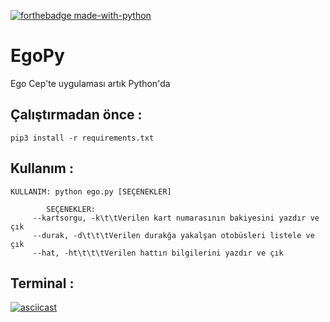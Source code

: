 [![forthebadge made-with-python](http://ForTheBadge.com/images/badges/made-with-python.svg)](https://www.python.org/)

# EgoPy
Ego Cep'te uygulaması artık Python'da

## Çalıştırmadan önce :
```
pip3 install -r requirements.txt
```

## Kullanım :
```
KULLANIM: python ego.py [SEÇENEKLER]

		SEÇENEKLER:
     --kartsorgu, -k\t\tVerilen kart numarasının bakiyesini yazdır ve çık
	 --durak, -d\t\t\tVerilen durakğa yakalşan otobüsleri listele ve çık
	 --hat, -ht\t\t\tVerilen hattın bilgilerini yazdır ve çık
```
## Terminal :

[![asciicast](https://asciinema.org/a/rjOAcF9vvHDamToVAYKiKo6uS.svg)](https://asciinema.org/a/rjOAcF9vvHDamToVAYKiKo6uS)


